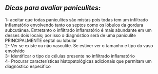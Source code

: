 ## ***Dicas para avaliar paniculites:***


1- aceitar que todas paniculites são mistas pois todas tem um infiltrado inflamatório envolvendo tanto os septos como os lóbulos da gordura subcutânea. Entretanto o infiltrado inflamatório é mais abundante em um desses dois locais; por isso o diagnóstico será de uma paniculite PRINCIPALMENTE septal ou lobular  
2- Ver se existe ou não vasculite. Se estiver ver o tamanho e tipo do vaso envolvido  
3- Identificar o tipo de células presente no infiltrado inflamatório  
4- Procurar características histopatológicas adicionais que permitam um diagnóstico específico

